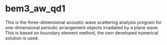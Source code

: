 # bem3_aw_qd1
This is the three-dimensional acoustic wave scattering analysis program for one-dimensional periodic arrangement objects irradiated by a plane wave. This is based on boundary element method, the own developed numerical solution is used. 
